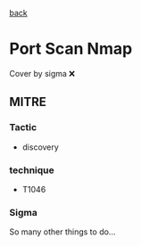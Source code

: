 [back](../index.md)
# Port Scan Nmap
Cover by sigma :x: 

## MITRE
### Tactic
  - discovery

### technique
  - T1046

### Sigma

 So many other things to do...
